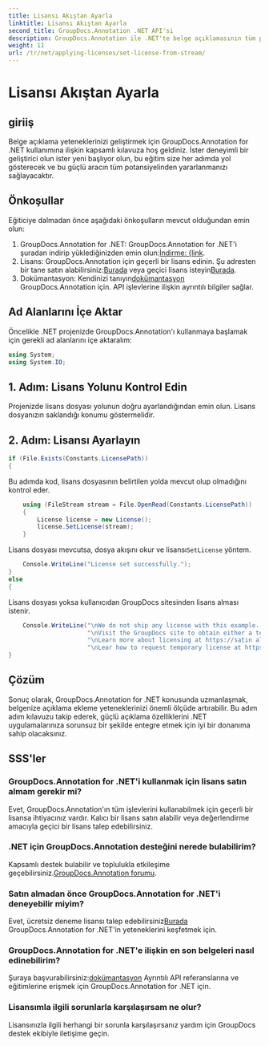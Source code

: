 ```yaml
---
title: Lisansı Akıştan Ayarla
linktitle: Lisansı Akıştan Ayarla
second_title: GroupDocs.Annotation .NET API'si
description: GroupDocs.Annotation ile .NET'te belge açıklamasının tüm potansiyelini ortaya çıkarın. Sorunsuz entegrasyon için adım adım kılavuzumuzu izleyin.
weight: 11
url: /tr/net/applying-licenses/set-license-from-stream/
---
```


# Lisansı Akıştan Ayarla

## giriiş
Belge açıklama yeteneklerinizi geliştirmek için GroupDocs.Annotation for .NET kullanımına ilişkin kapsamlı kılavuza hoş geldiniz. İster deneyimli bir geliştirici olun ister yeni başlıyor olun, bu eğitim size her adımda yol gösterecek ve bu güçlü aracın tüm potansiyelinden yararlanmanızı sağlayacaktır.
## Önkoşullar
Eğiticiye dalmadan önce aşağıdaki önkoşulların mevcut olduğundan emin olun:
1.  GroupDocs.Annotation for .NET: GroupDocs.Annotation for .NET'i şuradan indirip yüklediğinizden emin olun:[İndirme: {link](https://releases.groupdocs.com/annotation/net/).
2.  Lisans: GroupDocs.Annotation için geçerli bir lisans edinin. Şu adresten bir tane satın alabilirsiniz:[Burada](https://purchase.groupdocs.com/buy) veya geçici lisans isteyin[Burada](https://purchase.groupdocs.com/temporary-license/).
3.  Dokümantasyon: Kendinizi tanıyın[dokümantasyon](https://tutorials.groupdocs.com/annotation/net/) GroupDocs.Annotation için. API işlevlerine ilişkin ayrıntılı bilgiler sağlar.

## Ad Alanlarını İçe Aktar
Öncelikle .NET projenizde GroupDocs.Annotation'ı kullanmaya başlamak için gerekli ad alanlarını içe aktaralım:
```csharp
using System;
using System.IO;
```

## 1. Adım: Lisans Yolunu Kontrol Edin
Projenizde lisans dosyası yolunun doğru ayarlandığından emin olun. Lisans dosyanızın saklandığı konumu göstermelidir.
## 2. Adım: Lisansı Ayarlayın
```csharp
if (File.Exists(Constants.LicensePath))
{
```
Bu adımda kod, lisans dosyasının belirtilen yolda mevcut olup olmadığını kontrol eder.
```csharp
    using (FileStream stream = File.OpenRead(Constants.LicensePath))
    {
        License license = new License();
        license.SetLicense(stream);
    }
```
 Lisans dosyası mevcutsa, dosya akışını okur ve lisansı`SetLicense` yöntem.
```csharp
    Console.WriteLine("License set successfully.");
}
else
{
```
Lisans dosyası yoksa kullanıcıdan GroupDocs sitesinden lisans alması istenir.
```csharp
    Console.WriteLine("\nWe do not ship any license with this example. " +
                      "\nVisit the GroupDocs site to obtain either a temporary or permanent license. " +
                      "\nLearn more about licensing at https://satın alma.groupdocs.com/faqs/licensing. " +
                      "\nLear how to request temporary license at https://satın alma.groupdocs.com/temporary-license.");
}
```

## Çözüm
Sonuç olarak, GroupDocs.Annotation for .NET konusunda uzmanlaşmak, belgenize açıklama ekleme yeteneklerinizi önemli ölçüde artırabilir. Bu adım adım kılavuzu takip ederek, güçlü açıklama özelliklerini .NET uygulamalarınıza sorunsuz bir şekilde entegre etmek için iyi bir donanıma sahip olacaksınız.
## SSS'ler
### GroupDocs.Annotation for .NET'i kullanmak için lisans satın almam gerekir mi?
Evet, GroupDocs.Annotation'ın tüm işlevlerini kullanabilmek için geçerli bir lisansa ihtiyacınız vardır. Kalıcı bir lisans satın alabilir veya değerlendirme amacıyla geçici bir lisans talep edebilirsiniz.
### .NET için GroupDocs.Annotation desteğini nerede bulabilirim?
 Kapsamlı destek bulabilir ve toplulukla etkileşime geçebilirsiniz.[GroupDocs.Annotation forumu](https://forum.groupdocs.com/c/annotation/10).
### Satın almadan önce GroupDocs.Annotation for .NET'i deneyebilir miyim?
 Evet, ücretsiz deneme lisansı talep edebilirsiniz[Burada](https://releases.groupdocs.com/) GroupDocs.Annotation for .NET'in yeteneklerini keşfetmek için.
### GroupDocs.Annotation for .NET'e ilişkin en son belgeleri nasıl edinebilirim?
 Şuraya başvurabilirsiniz:[dokümantasyon](https://tutorials.groupdocs.com/annotation/net/) Ayrıntılı API referanslarına ve eğitimlerine erişmek için GroupDocs.Annotation for .NET için.
### Lisansımla ilgili sorunlarla karşılaşırsam ne olur?
Lisansınızla ilgili herhangi bir sorunla karşılaşırsanız yardım için GroupDocs destek ekibiyle iletişime geçin.
